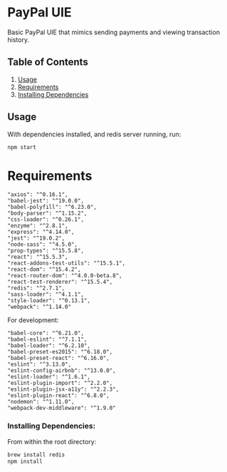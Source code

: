 # PayPal UIE

Basic PayPal UIE that mimics sending payments and viewing transaction history.

## Table of Contents

1.  [Usage](#Usage)
1.  [Requirements](#development)
1.  [Installing Dependencies](#installing-dependencies)

## Usage

With dependencies installed, and redis server running, run:

```sh
npm start
```

# Requirements

    "axios": "^0.16.1",
    "babel-jest": "^19.0.0",
    "babel-polyfill": "^6.23.0",
    "body-parser": "^1.15.2",
    "css-loader": "^0.26.1",
    "enzyme": "^2.8.1",
    "express": "^4.14.0",
    "jest": "^19.0.2",
    "node-sass": "^4.5.0",
    "prop-types": "^15.5.8",
    "react": "^15.5.3",
    "react-addons-test-utils": "^15.5.1",
    "react-dom": "^15.4.2",
    "react-router-dom": "^4.0.0-beta.8",
    "react-test-renderer": "^15.5.4",
    "redis": "^2.7.1",
    "sass-loader": "^4.1.1",
    "style-loader": "^0.13.1",
    "webpack": "^1.14.0"

For development:

    "babel-core": "^6.21.0",
    "babel-eslint": "^7.1.1",
    "babel-loader": "^6.2.10",
    "babel-preset-es2015": "^6.18.0",
    "babel-preset-react": "^6.16.0",
    "eslint": "^3.13.0",
    "eslint-config-airbnb": "^13.0.0",
    "eslint-loader": "^1.6.1",
    "eslint-plugin-import": "^2.2.0",
    "eslint-plugin-jsx-a11y": "^2.2.3",
    "eslint-plugin-react": "^6.8.0",
    "nodemon": "^1.11.0",
    "webpack-dev-middleware": "^1.9.0"

### Installing Dependencies:

From within the root directory:

```sh
brew install redis
npm install
```
